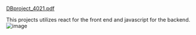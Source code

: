 
[DBproject_4021.pdf](https://github.com/alirezasaeednia/universityprojects/files/13905780/DBproject_4021.pdf)

This projects utilizes react for the front end and javascript for the backend.
![image](https://github.com/alirezasaeednia/universityprojects/assets/100340423/84eed8ba-d436-421d-9a08-efb59b2214df)

